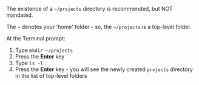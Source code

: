 The existence of a ``~/projects`` directory is recommended, but NOT mandated.

The ``~`` denotes your 'home' folder - so, the ``~/projects`` is a top-level folder.

At the Terminal prompt:
1. Type ``mkdir ~/projects``
2. Press the **Enter** key
3. Type ``ls -l``
4. Press the **Enter** key - you will see the newly created ``projects`` directory in the list of top-level folders
